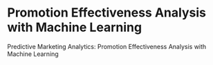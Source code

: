 # Promotion Effectiveness Analysis with Machine Learning
 Predictive Marketing Analytics: Promotion Effectiveness Analysis with Machine Learning
